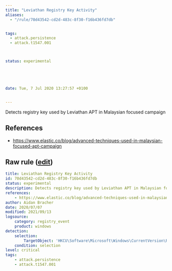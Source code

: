 ```yaml
---
title: "Leviathan Registry Key Activity"
aliases:
  - "/rule/70d43542-cd2d-483c-8f30-f16b436fd7db"


tags:
  - attack.persistence
  - attack.t1547.001



status: experimental





date: Tue, 7 Jul 2020 13:27:57 +0100


---
```


Detects registry key used by Leviathan APT in Malaysian focused campaign

<!--more-->




## References

* https://www.elastic.co/blog/advanced-techniques-used-in-malaysian-focused-apt-campaign


## Raw rule ([edit](https://github.com/SigmaHQ/sigma/edit/master/rules/windows/registry_event/registry_event_apt_leviathan.yml))
```yaml
title: Leviathan Registry Key Activity
id: 70d43542-cd2d-483c-8f30-f16b436fd7db
status: experimental
description: Detects registry key used by Leviathan APT in Malaysian focused campaign
references:
    - https://www.elastic.co/blog/advanced-techniques-used-in-malaysian-focused-apt-campaign
author: Aidan Bracher
date: 2020/07/07
modified: 2021/09/13
logsource:
    category: registry_event
    product: windows
detection:
    selection:
        TargetObject: 'HKCU\Software\Microsoft\Windows\CurrentVersion\Run\ntkd'
    condition: selection
level: critical
tags:
    - attack.persistence
    - attack.t1547.001
```

